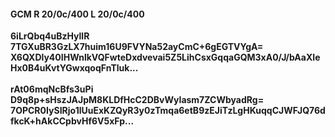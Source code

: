 #### GCM R 20/0c/400 L 20/0c/400
**6iLrQbq4uBzHyllR**<br/>**7TGXuBR3GzLX7huim16U9FVYNa52ayCmC+6gEGTVYgA=**<br/>**X6QXDly40IHWnlkVQFwteDxdvevai5Z5LihCsxGqqaGQM3xA0/J/bAaXIeHx0B4uKvtYGwxqoqFnTluk...**<br/><br/>
**rAt06mqNcBfs3uPi**<br/>**D9q8p+sHszJAJpM8KLDfHcC2DBvWyIasm7ZCWbyadRg=**<br/>**7OPCR0IySIRjo1lUuExKZQyR3y0zTmqa6etB9zEJiTzLgHKuqqCJWFJQ76dfkcK+hAkCCpbvHf6V5xFp...**